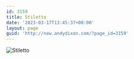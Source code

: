 ```yaml
---
id: 3159
title: Stiletto
date: '2023-03-17T13:45:37+00:00'
layout: page
guid: 'http://new.andydixon.com/?page_id=3159'
---
```


![Stiletto](https://i0.wp.com/assets.g8x2.ldn.idrivee2-23.com/posters/Stiletto%2001.jpg?w=1200&ssl=1 "Stiletto")